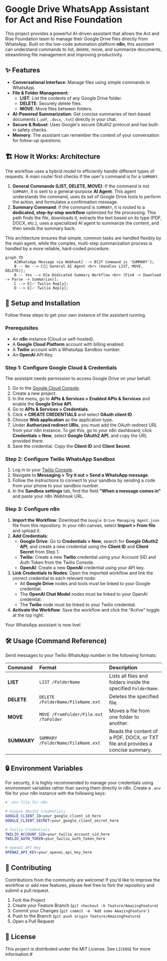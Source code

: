 
# Google Drive WhatsApp Assistant for Act and Rise Foundation

This project provides a powerful AI-driven assistant that allows the Act and Rise Foundation team to manage their Google Drive files directly from WhatsApp. Built on the low-code automation platform **n8n**, this assistant can understand commands to list, delete, move, and summarize documents, streamlining file management and improving productivity.

## ✨ Features

  * **Conversational Interface**: Manage files using simple commands in WhatsApp.
  * **File & Folder Management**:
      * **LIST**: List the contents of any Google Drive folder.
      * **DELETE**: Securely delete files.
      * **MOVE**: Move files between folders.
  * **AI-Powered Summarization**: Get concise summaries of text-based documents (`.pdf`, `.docx`, `.txt`) directly in your chat.
  * **Secure & Robust**: Uses Google's secure OAuth2 protocol and has built-in safety checks.
  * **Memory**: The assistant can remember the context of your conversation for follow-up questions.

## 🏗️ How It Works: Architecture

The workflow uses a hybrid model to efficiently handle different types of requests. A main router first checks if the user's command is for a `SUMMARY`.

1.  **General Commands (LIST, DELETE, MOVE)**: If the command is not `SUMMARY`, it is sent to a general-purpose **AI Agent**. This agent understands the command, uses its set of Google Drive tools to perform the action, and formulates a confirmation message.
2.  **Summary Command**: If the command is `SUMMARY`, it is routed to a **dedicated, step-by-step workflow** optimized for file processing. This path finds the file, downloads it, extracts the text based on its type (PDF, DOCX, etc.), uses a specialized AI agent to summarize the content, and then sends the summary back.

This architecture ensures that simple, common tasks are handled flexibly by the main agent, while the complex, multi-step summarization process is handled by a more reliable, hard-coded procedure.

```
graph TD
    A[WhatsApp Message via Webhook] --> B{If Command is 'SUMMARY'};
    B -- No --> C[🤖 General AI Agent <br> (Handles LIST, MOVE, DELETE)];
    B -- Yes --> D[⚙️ Dedicated Summary Workflow <br> (Find -> Download -> Parse -> Summarize)];
    C --> E[✅ Twilio Reply];
    D --> E[✅ Twilio Reply];
```

## 🚀 Setup and Installation

Follow these steps to get your own instance of the assistant running.

### Prerequisites

  * An **n8n** instance (Cloud or self-hosted).
  * A **Google Cloud Platform** account with billing enabled.
  * A **Twilio** account with a WhatsApp Sandbox number.
  * An **OpenAI** API Key.

### Step 1: Configure Google Cloud & Credentials

The assistant needs permission to access Google Drive on your behalf.

1.  Go to the [Google Cloud Console](https://console.cloud.google.com/).
2.  Create a new project.
3.  In the menu, go to **APIs & Services \> Enabled APIs & Services** and enable the **Google Drive API**.
4.  Go to **APIs & Services \> Credentials**.
5.  Click **+ CREATE CREDENTIALS** and select **OAuth client ID**.
6.  Choose **Web application** as the application type.
7.  Under **Authorized redirect URIs**, you must add the OAuth redirect URL from your n8n instance. To get this, go to your n8n dashboard, click **Credentials \> New**, select **Google OAuth2 API**, and copy the URL provided there.
8.  Save the credential. Copy the **Client ID** and **Client Secret**.

### Step 2: Configure Twilio WhatsApp Sandbox

1.  Log in to your [Twilio Console](https://www.twilio.com/console).
2.  Navigate to **Messaging \> Try it out \> Send a WhatsApp message**.
3.  Follow the instructions to connect to your sandbox by sending a code from your phone to your sandbox number.
4.  In the **Sandbox settings** tab, find the field **"When a message comes in"** and paste your n8n Webhook URL.

### Step 3: Configure n8n

1.  **Import the Workflow**: Download the `Google Drive Managing Agent.json` file from this repository. In your n8n canvas, select **Import \> From file** and upload it.
2.  **Add Credentials**:
      * **Google Drive**: Go to **Credentials \> New**, search for **Google OAuth2 API**, and create a new credential using the **Client ID** and **Client Secret** from Step 1.
      * **Twilio**: Create a new **Twilio** credential using your Account SID and Auth Token from the Twilio Console.
      * **OpenAI**: Create a new **OpenAI** credential using your API key.
3.  **Link Credentials to Nodes**: Open the imported workflow and link the correct credential to each relevant node:
      * All **Google Drive** nodes and tools must be linked to your Google credential.
      * The **OpenAI Chat Model** nodes must be linked to your OpenAI credential.
      * The **Twilio** node must be linked to your Twilio credential.
4.  **Activate the Workflow**: Save the workflow and click the "Active" toggle at the top right.

Your WhatsApp assistant is now live\!

## 🛠️ Usage (Command Reference)

Send messages to your Twilio WhatsApp number in the following formats:

| Command   | Format                               | Description                                                                 |
| :-------- | :----------------------------------- | :-------------------------------------------------------------------------- |
| **LIST** | `LIST /FolderName`                   | Lists all files and folders inside the specified `FolderName`.              |
| **DELETE**| `DELETE /FolderName/FileName.ext`    | Deletes the specified file.                                                 |
| **MOVE** | `MOVE /FromFolder/File.ext /ToFolder`| Moves a file from one folder to another.                                    |
| **SUMMARY**| `SUMMARY /FolderName/FileName.ext` | Reads the content of a PDF, DOCX, or TXT file and provides a concise summary. |

## 🔒 Environment Variables

For security, it is highly recommended to manage your credentials using environment variables rather than saving them directly in n8n. Create a `.env` file for your n8n instance with the following keys:

```bash
# .env file for n8n

# Google OAuth2 Credentials
GOOGLE_CLIENT_ID=your_google_client_id_here
GOOGLE_CLIENT_SECRET=your_google_client_secret_here

# Twilio Credentials
TWILIO_ACCOUNT_SID=your_twilio_account_sid_here
TWILIO_AUTH_TOKEN=your_twilio_auth_token_here

# OpenAI API Key
OPENAI_API_KEY=your_openai_api_key_here
```

## 🤝 Contributing

Contributions from the community are welcome\! If you'd like to improve the workflow or add new features, please feel free to fork the repository and submit a pull request.

1.  Fork the Project
2.  Create your Feature Branch (`git checkout -b feature/AmazingFeature`)
3.  Commit your Changes (`git commit -m 'Add some AmazingFeature'`)
4.  Push to the Branch (`git push origin feature/AmazingFeature`)
5.  Open a Pull Request

## 📄 License

This project is distributed under the MIT License. See `LICENSE` for more information.#

